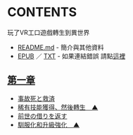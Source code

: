# CONTENTS

玩了VR工口遊戲轉生到異世界


- [README.md](README.md) - 簡介與其他資料
- [EPUB](https://gitee.com/demogitee/epub-txt/tree/master/syosetu_out/%E7%8E%A9%E4%BA%86VR%E5%B7%A5%E5%8F%A3%E9%81%8A%E6%88%B2%E8%BD%89%E7%94%9F%E5%88%B0%E7%95%B0%E4%B8%96%E7%95%8C%E3%80%81%E5%B0%87%E7%BE%8E%E5%B0%91%E5%A5%B3%E9%AD%94%E7%8E%8B%E5%A5%B4%E9%9A%B8%E5%8C%96%E3%80%9C%E8%B7%A8%E8%B6%8A%E4%B8%96%E7%95%8C%E7%9A%84%E6%95%91%E4%B8%96%E4%B8%BB%E3%80%9C.epub) ／ [TXT](https://gitee.com/demogitee/epub-txt/tree/master/syosetu_out/out/%E7%8E%A9%E4%BA%86VR%E5%B7%A5%E5%8F%A3%E9%81%8A%E6%88%B2%E8%BD%89%E7%94%9F%E5%88%B0%E7%95%B0%E4%B8%96%E7%95%8C%E3%80%81%E5%B0%87%E7%BE%8E%E5%B0%91%E5%A5%B3%E9%AD%94.out.txt) - 如果連結錯誤 請點[這裡](https://gitee.com/demogitee/epub-txt)


## [第一章](00000_%E7%AC%AC%E4%B8%80%E7%AB%A0)

- [事故死と救済](00000_%E7%AC%AC%E4%B8%80%E7%AB%A0/00010_%E4%BA%8B%E6%95%85%E6%AD%BB%E3%81%A8%E6%95%91%E6%B8%88.txt)
- [稀有技能獲得、然後轉生　▲](00000_%E7%AC%AC%E4%B8%80%E7%AB%A0/00020_%E7%A8%80%E6%9C%89%E6%8A%80%E8%83%BD%E7%8D%B2%E5%BE%97%E3%80%81%E7%84%B6%E5%BE%8C%E8%BD%89%E7%94%9F%E3%80%80%E2%96%B2.txt)
- [前世の借りを返す](00000_%E7%AC%AC%E4%B8%80%E7%AB%A0/00030_%E5%89%8D%E4%B8%96%E3%81%AE%E5%80%9F%E3%82%8A%E3%82%92%E8%BF%94%E3%81%99.txt)
- [馴服化和升級強化　▲](00000_%E7%AC%AC%E4%B8%80%E7%AB%A0/00040_%E9%A6%B4%E6%9C%8D%E5%8C%96%E5%92%8C%E5%8D%87%E7%B4%9A%E5%BC%B7%E5%8C%96%E3%80%80%E2%96%B2.txt)

